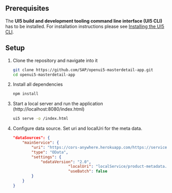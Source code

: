 ## Prerequisites
The **UI5 build and development tooling command line interface (UI5 CLI)** has to be installed.
For installation instructions please see [Installing the UI5 CLI](https://github.com/SAP/ui5-tooling#installing-the-ui5-cli).

## Setup
1. Clone the repository and navigate into it
    ```sh
    git clone https://github.com/SAP/openui5-masterdetail-app.git
    cd openui5-masterdetail-app
    ```
1. Install all dependencies
    ```sh
    npm install
    ```

1. Start a local server and run the application (http://localhost:8080/index.html)
    ```sh
    ui5 serve -o /index.html
    ```

1. Configure data source. Set uri and localUri for the meta data.
	```json
	"dataSources": {
		"mainService": {
			"uri": "https://cors-anywhere.herokuapp.com/https://services.odata.org/V2/(S(qjoxeb03mev4wjl2ls04k32m))/OData/OData.svc/",
			"type": "OData",
			"settings": {
				"odataVersion": "2.0",
                    		"localUri": "localService/product-metadata.xml",
                    		"useBatch": false
			}
		}
	}
	```
